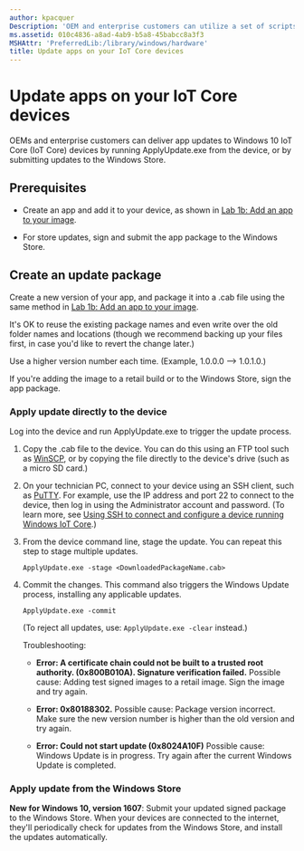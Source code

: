 ```yaml
---
author: kpacquer
Description: 'OEM and enterprise customers can utilize a set of scripts and tools to deliver app updates for Windows 10 IoT Core (IoT Core) devices.'
ms.assetid: 010c4836-a8ad-4ab9-b5a8-45babcc8a3f3
MSHAttr: 'PreferredLib:/library/windows/hardware'
title: Update apps on your IoT Core devices
---
```


# Update apps on your IoT Core devices

OEMs and enterprise customers can deliver app updates to Windows 10 IoT Core (IoT Core) devices by running ApplyUpdate.exe from the device, or by submitting updates to the Windows Store.

## <span id="Prerequisites"></span><span id="prerequisites"></span><span id="PREREQUISITES"></span>Prerequisites

-  Create an app and add it to your device, as shown in [Lab 1b: Add an app to your image](deploy-your-app-with-a-standard-board.md).
 
-  For store updates, sign and submit the app package to the Windows Store.

## <span id="Create_an_update_package"></span><span id="create_an_update_package"></span><span id="CREATE_AN_UPDATE_PACKAGE"></span>Create an update package

Create a new version of your app, and package it into a .cab file using the same method in [Lab 1b: Add an app to your image](deploy-your-app-with-a-standard-board.md). 

It's OK to reuse the existing package names and even write over the old folder names and locations (though we recommend backing up your files first, in case you'd like to revert the change later.)

Use a higher version number each time. (Example, 1.0.0.0 --> 1.0.1.0.)

If you're adding the image to a retail build or to the Windows Store, sign the app package.

### <span id="Apply_update_directly_to_the_device"></span><span id="apply_update_directly_to_the_device"></span><span id="APPLY_UPDATE_DIRECTLY_TO_THE_DEVICE"></span>Apply update directly to the device

Log into the device and run ApplyUpdate.exe to trigger the update process.

1.  Copy the .cab file to the device. You can do this using an FTP tool such as [WinSCP](http://winscp.net), or by copying the file directly to the device's drive (such as a micro SD card.)

2.  On your technician PC, connect to your device using an SSH client, such as [PuTTY](http://the.earth.li/~sgtatham/putty/latest/x86/putty.exe). For example, use the IP address and port 22 to connect to the device, then log in using the Administrator account and password. (To learn more, see [Using SSH to connect and configure a device running Windows IoT Core](http://ms-iot.github.io/content/en-US/win10/samples/SSH.md).)

3.  From the device command line, stage the update. You can repeat this step to stage multiple updates.
    ``` syntax
    ApplyUpdate.exe -stage <DownloadedPackageName.cab>
    ```

4.  Commit the changes. This command also triggers the Windows Update process, installing any applicable updates. 
    ``` syntax
    ApplyUpdate.exe -commit
    ```
	
	(To reject all updates, use: `ApplyUpdate.exe -clear` instead.)
	
	Troubleshooting:
	-  **Error: A certificate chain could not be built to a trusted root authority. (0x800B010A). Signature verification failed.** 
	   Possible cause: Adding test signed images to a retail image. Sign the image and try again.
	   
    -  **Error: 0x80188302.**
       Possible cause: Package version incorrect. Make sure the new version number is higher than the old version and try again. 
	
	-  **Error: Could not start update (0x8024A10F)**
       Possible cause: Windows Update is in progress. Try again after the current Windows Update is completed.
	   

### <span id="Apply_update_from_the_Windows_Store"></span><span id="apply_update_from_the_windows_store"></span><span id="APPLY_UPDATE_FROM_THE_WINDOWS_STORE"></span>Apply update from the Windows Store

**New for Windows 10, version 1607**: Submit your updated signed package to the Windows Store. When your devices are connected to the internet, they'll periodically check for updates from the Windows Store, and install the updates automatically. 






 





